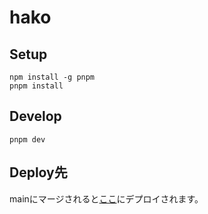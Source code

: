 # hako

## Setup

```
npm install -g pnpm
pnpm install
```

## Develop

```
pnpm dev
```

## Deploy先

mainにマージされると[ここ](https://app-77f87df0-51a7-4035-9ed2-87ad4b1c399d.ingress.apprun.sakura.ne.jp/)にデプロイされます。

